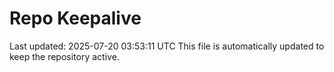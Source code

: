 # Repo Keepalive
Last updated: 2025-07-20 03:53:11 UTC
This file is automatically updated to keep the repository active.
